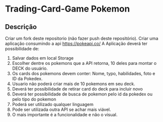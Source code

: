 # Trading-Card-Game Pokemon

## Descrição

Criar um fork deste repositorio (não fazer push deste repositório).
Criar uma aplicação consumindo a api https://pokeapi.co/
A Aplicação deverá ter possibilidade de:

1. Salvar dados em local Storage
2. Escolher dentre os pokemons que a API retorna, 10 deles para montar o DECK do usuário.
3. Os cards dos pokemons devem conter: Nome, typo, habilidades, foto e ID da Pokedex.
4. Usuario não poderá criar mais de 10 pokemons em seu deck.
5. Deverá ter possibilidade de retirar card do deck para incluir novo
6. Deverá ter possibilidade de busca de pokemon pelo id da pokedex ou pelo tipo do pokemon
8. Poderá ser utilizado qualquer linguagem
9. Pode ser utilizada outra API se achar mais viável.
10. O mais importante é a funcionalidade e não o visual.
